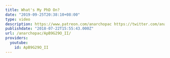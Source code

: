 ```yaml
---
title: What's My PhD On?
date: "2019-09-25T20:38:10+08:00"
type: video
description: https://www.patreon.com/anarchopac https://twitter.com/anarchopac
publishdate: "2018-07-22T15:55:43.000Z"
url: /anarchopac/ApB9G29O_II/
providers:
  youtube:
    id: ApB9G29O_II
---
```

